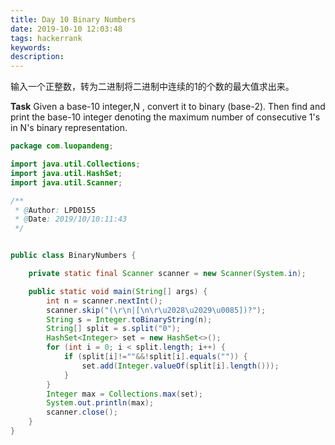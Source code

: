 ```yaml
---
title: Day 10 Binary Numbers
date: 2019-10-10 12:03:48
tags: hackerrank
keywords: 
description: 
---
```


输入一个正整数，转为二进制将二进制中连续的1的个数的最大值求出来。

**Task**
Given a base-10 integer,N , convert it to binary (base-2). Then find and print the base-10 integer denoting the maximum number of consecutive 1's in N's binary representation.



<!--more-->



```java
package com.luopandeng;

import java.util.Collections;
import java.util.HashSet;
import java.util.Scanner;

/**
 * @Author: LPD0155
 * @Date: 2019/10/10:11:43
 */


public class BinaryNumbers {

    private static final Scanner scanner = new Scanner(System.in);

    public static void main(String[] args) {
        int n = scanner.nextInt();
        scanner.skip("(\r\n|[\n\r\u2028\u2029\u0085])?");
        String s = Integer.toBinaryString(n);
        String[] split = s.split("0");
        HashSet<Integer> set = new HashSet<>();
        for (int i = 0; i < split.length; i++) {
            if (split[i]!=""&&!split[i].equals("")) {
                set.add(Integer.valueOf(split[i].length()));
            }
        }
        Integer max = Collections.max(set);
        System.out.println(max);
        scanner.close();
    }
}

```


